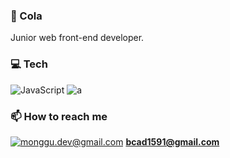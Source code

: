 ### 🥤 Cola

Junior web front-end developer.

### 💻 Tech

![JavaScript](https://img.shields.io/badge/JavaScript-f7df11?style=flat-square&logo=JavaScript&logoColor=black) ![a](https://img.shields.io/badge/React-61dafb?style=flat-square&logo=React&logoColor=black) 

<!--
### 📝 Recode

[![bcad1591's github stats](https://github-readme-stats.vercel.app/api?username=bcad1591)](https://github.com/anuraghazra/github-readme-stats)  

![solved.ac프로필](http://mazassumnida.wtf/api/v2/generate_badge?boj=bcad1591)

-->

### 📫  How to reach me
[![monggu.dev@gmail.com](https://img.shields.io/badge/Gmail-d14836?style=flat-square&logo=Gmail&logoColor=white&link=mailto:bcad1591@gmail.com)](mailto:bcad1591@gmail.com) **bcad1591@gmail.com**
<!--
**bcad1591/bcad1591** is a ✨ _special_ ✨ repository because its `README.md` (this file) appears on your GitHub profile.

Here are some ideas to get you started:

- 🔭 I’m currently working on ...
- 🌱 I’m currently learning ...
- 👯 I’m looking to collaborate on ...
- 🤔 I’m looking for help with ...
- 💬 Ask me about ...
- 📫 How to reach me: ...
- 😄 Pronouns: ...
- ⚡ Fun fact: ...
-->
